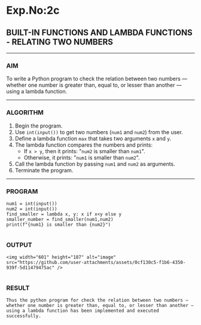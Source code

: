 # Exp.No:2c
## BUILT-IN FUNCTIONS AND LAMBDA FUNCTIONS - RELATING TWO NUMBERS

---

### AIM  
To write a Python program to check the relation between two numbers — whether one number is greater than, equal to, or lesser than another — using a lambda function.

---

### ALGORITHM

1. Begin the program.  
2. Use `int(input())` to get two numbers (`num1` and `num2`) from the user.  
3. Define a lambda function `max` that takes two arguments `x` and `y`.  
4. The lambda function compares the numbers and prints:
   - If `x > y`, then it prints: "`num2` is smaller than `num1`".
   - Otherwise, it prints: "`num1` is smaller than `num2`".
5. Call the lambda function by passing `num1` and `num2` as arguments.  
6. Terminate the program.

---

### PROGRAM
```
num1 = int(input())
num2 = int(input())
find_smaller = lambda x, y: x if x<y else y
smaller_number = find_smaller(num1,num2)
print(f"{num1} is smaller than {num2}")


```

### OUTPUT
```
<img width="601" height="187" alt="image" src="https://github.com/user-attachments/assets/0cf130c5-f1b6-4350-939f-5d11479475ac" />


```

### RESULT

```
Thus the python program for check the relation between two numbers — whether one number is greater than, equal to, or lesser than another — using a lambda function has been implemented and executed successfully.
```
